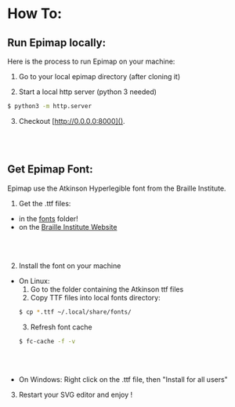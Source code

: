 # How To:

## Run Epimap locally:

Here is the process to run Epimap on your machine:

1. Go to your local epimap directory (after cloning it)

2. Start a local http server (python 3 needed)
```sh
$ python3 -m http.server
```

3. Checkout [http://0.0.0.0:8000]().

<br /><br />

## Get Epimap Font:

Epimap use the Atkinson Hyperlegible font from the Braille Institute.

1. Get the .ttf files:
- in the [fonts](../fonts/) folder!
- on the [Braille Institute Website](https://brailleinstitute.org/freefont) 

<br /><br />

2. Install the font on your machine
- On Linux:
    1. Go to the folder containing the Atkinson ttf files
    2. Copy TTF files into local fonts directory:
    ```sh
    $ cp *.ttf ~/.local/share/fonts/
    ```
    3. Refresh font cache
    ```sh
    $ fc-cache -f -v
    ```

<br /><br />

- On Windows:
    Right click on the .ttf file, then "Install for all users"

3. Restart your SVG editor and enjoy !